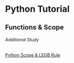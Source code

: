 # Python Tutorial

## Functions & Scope

###### Additional Study
[Python Scope & LEGB Rule](https://realpython.com/python-scope-legb-rule/)
